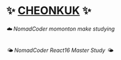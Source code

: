 # :sparkles: [CHEONKUK](https://cheonkuk.github.io/space/index) :sparkles:

###### :cloud: NomadCoder momonton make studying

###### 🌤 NomadCoder React16 Master Study 🌤

